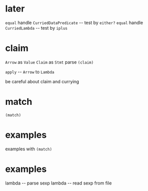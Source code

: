 # later

`equal` handle `CurriedDataPredicate` -- test by `either?`
`equal` handle `CurriedLambda` -- test by `iplus`

# claim

`Arrow` as `Value`
`Claim` as `Stmt`
parse `(claim)`

`apply` -- `Arrow` to `Lambda`

be careful about claim and currying

# match

`(match)`

# examples

examples with `(match)`

# examples

lambda -- parse sexp
lambda -- read sexp from file

